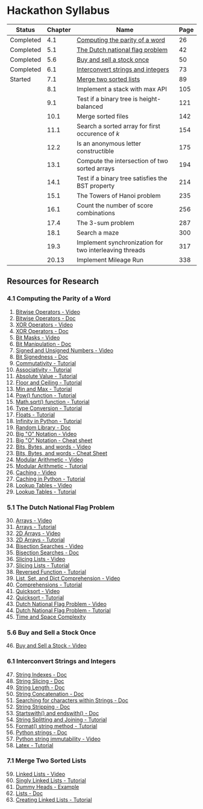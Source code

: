 # Hackathon Syllabus

| Status    | Chapter | Name                                                                             | Page |
|-----------|---------|----------------------------------------------------------------------------------|------|
| Completed | 4.1     | [Computing the parity of a word](4.1_Computing_the_parity_of_a_word.ipynb)       | 26   |
| Completed | 5.1     | [The Dutch national flag problem](4.1_The_Dutch_national_flag_problem.ipynb)     | 42   |
| Completed | 5.6     | [Buy and sell a stock once](5.6_Buy_and_sell_a_stock_once.ipynb)                 | 50   |
| Completed | 6.1     | [Interconvert strings and integers](6.1_Interconvert_strings_and_integers.ipynb) | 73   |
| Started   | 7.1     | [Merge two sorted lists](7.1_Merge_two_sorted_lists.ipynb)                       | 89   |
|           | 8.1     | Implement a stack with max API                                                   | 105  |
|           | 9.1     | Test if a binary tree is height-balanced                                         | 121  |
|           | 10.1    | Merge sorted files                                                               | 142  |
|           | 11.1    | Search a sorted array for first occurence of *k*                                 | 154  |
|           | 12.2    | Is an anonymous letter constructible                                             | 175  |
|           | 13.1    | Compute the intersection of two sorted arrays                                    | 194  |
|           | 14.1    | Test if a binary tree satisfies the BST property                                 | 214  |
|           | 15.1    | The Towers of Hanoi problem                                                      | 235  |
|           | 16.1    | Count the number of score combinations                                           | 256  |
|           | 17.4    | The 3-sum problem                                                                | 287  |
|           | 18.1    | Search a maze                                                                    | 300  |
|           | 19.3    | Implement synchronization for two interleaving threads                           | 317  |
|           | 20.13   | Implement Mileage Run                                                            | 338  |

## Resources for Research

### 4.1 Computing the Parity of a Word
1. [Bitwise Operators - Video](https://www.youtube.com/watch?v=PyfKCvHALj8)
2. [Bitwise Operators - Doc](https://python-reference.readthedocs.io/en/latest/docs/operators/#bitwise-operators)
3. [XOR Operators - Video](https://www.youtube.com/watch?v=ip6mBD18xU4)
4. [XOR Operators - Doc](https://python-reference.readthedocs.io/en/latest/docs/operators/bitwise_XOR.html)
5. [Bit Masks - Video](https://www.youtube.com/watch?v=lUzQtTLCglk)
6. [Bit Manipulation - Doc](https://wiki.python.org/moin/BitManipulation)
7. [Signed and Unsigned Numbers - Video](https://www.youtube.com/watch?v=miwMEUfkqfY)
8. [Bit Signedness - Doc](https://www.ragestorm.net/blogs/?p=38)
9. [Commutativity - Tutorial](https://grokbase.com/t/python/python-list/119kdpd41s/operator-commutativity)
10. [Associativity - Tutorial](https://www.programiz.com/python-programming/precedence-associativity)
11. [Absolute Value - Tutorial](https://www.w3schools.com/python/ref_func_abs.asp)
12. [Floor and Ceiling - Tutorial](https://www.geeksforgeeks.org/floor-ceil-function-python/)
13. [Min and Max - Tutorial](https://www.geeksforgeeks.org/max-min-python/)
14. [Pow() function - Tutorial](https://www.geeksforgeeks.org/pow-in-python/)
15. [Math.sqrt() function - Tutorial](https://www.geeksforgeeks.org/python-math-function-sqrt/)
16. [Type Conversion - Tutorial](https://www.geeksforgeeks.org/type-conversion-python/)
17. [Floats - Tutorial](https://www.programiz.com/python-programming/methods/built-in/float)
18. [Infinity in Python - Tutorial](https://blog.usejournal.com/how-to-work-with-infinity-in-python-337fb3987f06)
19. [Random Library - Doc](https://docs.python.org/2/library/random.html)
20. [Big "O" Notation - Video](https://www.youtube.com/watch?v=v4cd1O4zkGw)
21. [Big "O" Notation - Cheat sheet](https://www.bigocheatsheet.com/)
22. [Bits, Bytes, and words - Video](https://www.youtube.com/watch?v=Weyv-V8xz0c)
23. [Bits, Bytes, and words - Cheat Sheet](https://www.cs.scranton.edu/~ep/EP/data_bits.html)
24. [Modular Arithmetic - Video](https://www.youtube.com/watch?v=Eg6CTCu8iio)
25. [Modular Arithmetic - Tutorial](https://www.khanacademy.org/computing/computer-science/cryptography/modarithmetic/a/what-is-modular-arithmetic)
26. [Caching - Video](https://www.youtube.com/watch?v=_CD-9GDPSVE)
27. [Caching in Python - Tutorial](https://www.thepythoncorner.com/2018/04/how-to-make-your-code-faster-by-using-a-cache-in-python/?source=post_page-----fb169fbcbb0b----------------------)
28. [Lookup Tables - Video](https://www.youtube.com/watch?v=nyYJLLPxOAM)
29. [Lookup Tables - Tutorial](https://towardsdatascience.com/python-tutorial-a-name-lookup-table-for-fuzzy-name-data-sets-2580e4eca6e7)

### 5.1 The Dutch National Flag Problem

30. [Arrays - Video](https://www.youtube.com/watch?v=6a39OjkCN5I)
31. [Arrays - Tutorial](https://www.w3schools.com/python/python_arrays.asp)
32. [2D Arrays - Video](https://www.youtube.com/watch?v=B5GhlXhDfoE)
33. [2D Arrays - Tutorial](https://snakify.org/en/lessons/two_dimensional_lists_arrays/)
34. [Bisection Searches - Video](https://www.youtube.com/watch?v=mqaf7vj1AdA)
35. [Bisection Searches - Doc](https://docs.python.org/2/library/bisect.html)
36. [Slicing Lists - Video](https://www.youtube.com/watch?v=ajrtAuDg3yw)
37. [Slicing Lists - Tutorial](https://www.pythoncentral.io/how-to-slice-listsarrays-and-tuples-in-python/)
38. [Reversed Function - Tutorial](https://www.geeksforgeeks.org/python-reversed-function/)
39. [List, Set, and Dict Comprehension - Video](https://www.youtube.com/watch?v=3dt4OGnU5sM)
40. [Comprehensions - Tutorial](https://python-3-patterns-idioms-test.readthedocs.io/en/latest/Comprehensions.html)
41. [Quicksort - Video](https://www.youtube.com/watch?v=CB_NCoxzQnk)
42. [Quicksort - Tutorial](https://www.geeksforgeeks.org/python-program-for-quicksort/)
43. [Dutch National Flag Problem - Video](https://www.youtube.com/watch?v=ER4ivZosqCg)
44. [Dutch National Flag Problem - Tutorial](https://www.geeksforgeeks.org/sort-an-array-of-0s-1s-and-2s/)
45. [Time and Space Complexity](https://www.datacamp.com/community/tutorials/analyzing-complexity-code-python)

### 5.6 Buy and Sell a Stock Once

46. [Buy and Sell a Stock - Video](https://www.youtube.com/watch?v=7AMjRbJhsKM)

### 6.1 Interconvert Strings and Integers

47. [String Indexes - Doc](https://www.programiz.com/python-programming/methods/string/index)
48. [String Slicing - Doc](https://www.pythoncentral.io/cutting-and-slicing-strings-in-python/)
49. [String Length - Doc](https://www.geeksforgeeks.org/python-string-length-len/)
50. [String Concatenation - Doc](https://www.pythonforbeginners.com/concatenation/string-concatenation-and-formatting-in-python)
51. [Searching for characters within Strings - Doc](https://www.afternerd.com/blog/python-string-contains/)
52. [String Stripping - Doc](https://www.programiz.com/python-programming/methods/string/strip)
53. [Startswith() and endswith() - Doc](https://www.geeksforgeeks.org/python-startswith-endswidth-function/)
54. [String Splitting and Joining - Tutorial](https://www.geeksforgeeks.org/python-program-split-join-string/)
55. [Format() string method - Tutorial](https://www.geeksforgeeks.org/python-format-function/)
56. [Python strings - Doc](https://www.w3schools.com/python/python_strings.asp)
57. [Python string immutability - Video](https://www.youtube.com/watch?v=to9DPVsdByE)
58. [Latex - Tutorial](https://www.latex-tutorial.com/tutorials/amsmath/)

### 7.1 Merge Two Sorted Lists

59. [Linked Lists - Video](https://www.youtube.com/watch?v=JlMyYuY1aXU)
60. [Singly Linked Lists - Tutorial](https://www.codefellows.org/blog/implementing-a-singly-linked-list-in-python/)
61. [Dummy Heads - Example](https://leetcode.com/problems/remove-duplicates-from-sorted-list-ii/discuss/28336/Python-in-place-solution-with-dummy-head-node.)
62. [Lists - Doc](https://docs.python.org/3/tutorial/datastructures.html)
63. [Creating Linked Lists - Tutorial](https://medium.com/@kojinoshiba/data-structures-in-python-series-1-linked-lists-d9f848537b4d)

